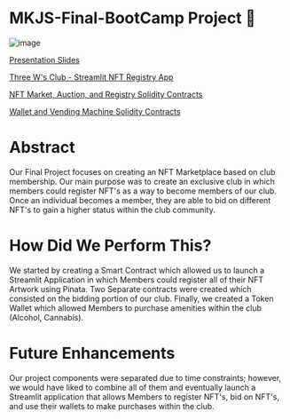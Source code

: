 # MKJS-Final-BootCamp Project 🎉

![image](https://cdn.cnn.com/cnnnext/dam/assets/140610122217-private-memberships-clubs-roponggi-hills-club-horizontal-large-gallery.jpg)

[Presentation Slides](https://docs.google.com/presentation/d/1H7BkBba_qdE8XagDJPo2pHLy_bXOZvWvfeUqh-CvnlY/edit#slide=id.g1496bdfdaf8_0_3)

[Three W's Club - Streamlit NFT Registry App](https://github.com/themichaelfoley/MKJS-Final-Project/blob/main/TWC_NFT/app.py) 

[NFT Market, Auction, and Registry Solidity Contracts](https://github.com/themichaelfoley/MKJS-Final-Project/tree/main/TWC_NFT/contracts) 

[Wallet and Vending Machine Solidity Contracts](https://github.com/themichaelfoley/MKJS-Final-Project/tree/main/P3%20%20TWClub) 

# Abstract 
Our Final Project focuses on creating an NFT Marketplace based on club membership. Our main purpose was to create an exclusive club in which members could register NFT's as a way to become members of our club. Once an individual becomes a member, they are able to bid on different NFT's to gain a higher status within the club community. 
# How Did We Perform This? 
We started by creating a Smart Contract which allowed us to launch a Streamlit Application in which Members could register all of their NFT Artwork using Pinata. Two Separate contracts were created which consisted on the bidding portion of our club. Finally, we created a Token Wallet which allowed Members to purchase amenities within the club (Alcohol, Cannabis).
# Future Enhancements 
Our project components were separated due to time constraints; however, we would have liked to combine all of them and eventually launch a Streamlit application that allows Members to register NFT's, bid on NFT's, and use their wallets to make purchases within the club. 

